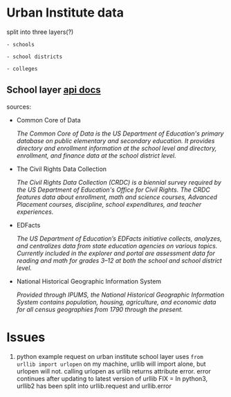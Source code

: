 # Urban Institute data
split into three layers(?)

    - schools

    - school districts
    
    - colleges

## School layer [api docs](https://educationdata.urban.org/documentation/schools.html)
sources:

- Common Core of Data

    *The Common Core of Data is the US Department of Education's primary
    database on public elementary and secondary education. It provides directory
    and enrollment information at the school level and directory, enrollment,
    and finance data at the school district level.*
    
- The Civil Rights Data Collection

    *The Civil Rights Data Collection (CRDC) is a biennial survey required by
    the US Department of Education's Office for Civil Rights. The CRDC features
    data about enrollment, math and science courses, Advanced Placement courses,
    discipline, school expenditures, and teacher experiences.*
    
- EDFacts

    *The US Department of Education’s EDFacts initiative collects, analyzes, and
    centralizes data from state education agencies on various topics. Currently
    included in the explorer and portal are assessment data for reading and math
    for grades 3–12 at both the school and school district level.*
    
- National Historical Geographic Information System

    *Provided through IPUMS, the National Historical Geographic Information
    System contains population, housing, agriculture, and economic data for all
    census geographies from 1790 through the present.*
    
# Issues
1) python example request on urban institute school layer uses 
    ```from urllib import urlopen```
    on my machine, urllib will import alone, but urlopen will not. calling urlopen as urllib
    returns attribute error. error continues after updating to latest version of
    urllib
    FIX = In python3, urllib2 has been split into urllib.request and urllib.error
